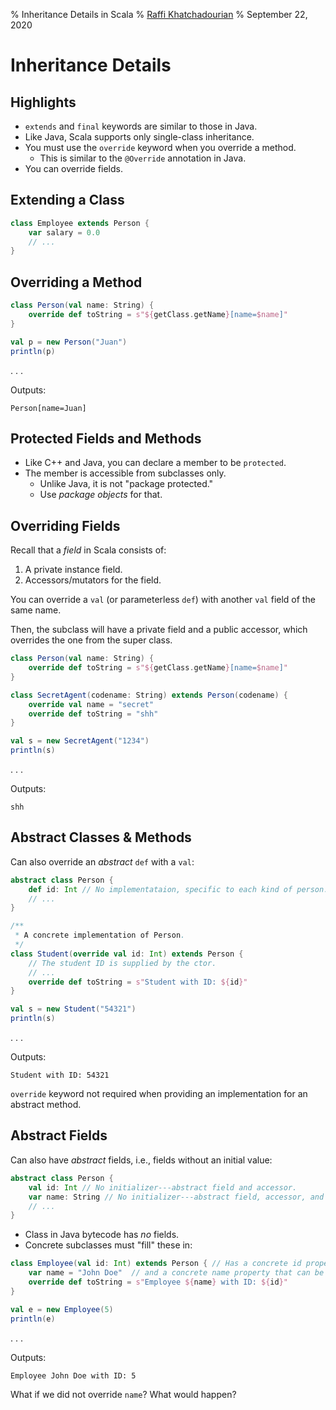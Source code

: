 % Inheritance Details in Scala
% <a href="mailto:raffi.khatchadourian@hunter.cuny.edu">Raffi Khatchadourian</a>
% September 22, 2020

# Inheritance Details

## Highlights

- `extends` and `final` keywords are similar to those in Java.
- Like Java, Scala supports only single-class inheritance.
- You must use the `override` keyword when you override a method.
    - This is similar to the `@Override` annotation in Java.
- You can override fields.

## Extending a Class

```scala
class Employee extends Person {
    var salary = 0.0
    // ...
}
```

## Overriding a Method

```scala
class Person(val name: String) {
    override def toString = s"${getClass.getName}[name=$name]"
}

val p = new Person("Juan")
println(p)
```

. . .

Outputs:
```
Person[name=Juan]
```

## Protected Fields and Methods

- Like C++ and Java, you can declare a member to be `protected`.
- The member is accessible from subclasses only.
    - Unlike Java, it is not "package protected."
    - Use *package objects* for that.

## Overriding Fields

Recall that a *field* in Scala consists of:

1. A private instance field.
1. Accessors/mutators for the field.

You can override a `val` (or parameterless `def`) with another `val` field of the same name.

Then, the subclass will have a private field and a public accessor, which overrides the one from the super class.

```scala
class Person(val name: String) {
    override def toString = s"${getClass.getName}[name=$name]"
}

class SecretAgent(codename: String) extends Person(codename) {
    override val name = "secret"
    override def toString = "shh"
}

val s = new SecretAgent("1234")
println(s)
```
. . .

Outputs:
```
shh
```

## Abstract Classes & Methods

Can also override an *abstract* `def` with a `val`:

```scala
abstract class Person {
    def id: Int // No implementataion, specific to each kind of person.
    // ...
}

/**
 * A concrete implementation of Person.
 */
class Student(override val id: Int) extends Person {
    // The student ID is supplied by the ctor.
    // ...
    override def toString = s"Student with ID: ${id}"
}

val s = new Student("54321")
println(s)
```

. . .

Outputs:
```
Student with ID: 54321
```

 `override` keyword not required when providing an implementation for an abstract method.

## Abstract Fields

Can also have *abstract* fields, i.e., fields without an initial value:

```scala
abstract class Person {
    val id: Int // No initializer---abstract field and accessor.
    var name: String // No initializer---abstract field, accessor, and mutator.
    // ...
}
```

- Class in Java bytecode has *no* fields.
- Concrete subclasses must "fill" these in:

```scala
class Employee(val id: Int) extends Person { // Has a concrete id property.
    var name = "John Doe"  // and a concrete name property that can be concretized.
    override def toString = s"Employee ${name} with ID: ${id}"
}

val e = new Employee(5)
println(e)
```

. . .

Outputs:
```
Employee John Doe with ID: 5
```
What if we did not override `name`? What would happen? 
